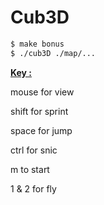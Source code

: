 # Cub3D

```bash
$ make bonus
$ ./cub3D ./map/...
```

**<u>Key :</u>**

mouse for view

shift for sprint

space for jump

ctrl for snic

m to start

1 & 2 for fly